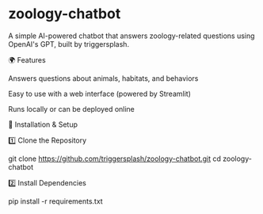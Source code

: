 # zoology-chatbot
A simple AI-powered chatbot that answers zoology-related questions using OpenAI's GPT, built by triggersplash.

🌍 Features

Answers questions about animals, habitats, and behaviors

Easy to use with a web interface (powered by Streamlit)

Runs locally or can be deployed online

🚀 Installation & Setup

1️⃣ Clone the Repository

git clone https://github.com/triggersplash/zoology-chatbot.git
cd zoology-chatbot

2️⃣ Install Dependencies

pip install -r requirements.txt

